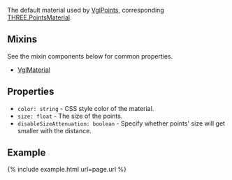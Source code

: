 The default material used by [VglPoints](vgl-points), corresponding [THREE.PointsMaterial](https://threejs.org/docs/index.html#api/materials/PointsMaterial).

## Mixins
See the mixin components below for common properties.
* [VglMaterial](vgl-material)

## Properties
* `color: string` - CSS style color of the material.
* `size: float` - The size of the points.
* `disableSizeAttenuation: boolean` - Specify whether points' size will get smaller with the distance.

## Example
{% include example.html url=page.url %}
